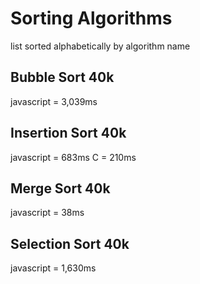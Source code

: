 # Sorting Algorithms

list sorted alphabetically by algorithm name

## Bubble Sort 40k

javascript = 3,039ms

## Insertion Sort 40k

javascript = 683ms
C = 210ms

## Merge Sort 40k

javascript = 38ms

## Selection Sort 40k

javascript = 1,630ms
